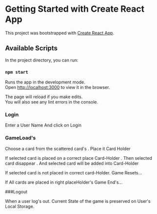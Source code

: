 # Getting Started with Create React App

This project was bootstrapped with [Create React App](https://github.com/facebook/create-react-app).

## Available Scripts

In the project directory, you can run:

### `npm start`

Runs the app in the development mode.\
Open [http://localhost:3000](http://localhost:3000) to view it in the browser.

The page will reload if you make edits.\
You will also see any lint errors in the console.

### Login

Enter a User Name 
And click on Login

### GameLoad's

Choose a card from the scattered card's . Place it Card Holder

If selected card is placed on a correct place Card-Holder . Then selected card disappear . And selected card will be added into Card-Holder

If selected card is not placed in correct card-Holder. 
Game Resets...

If All cards are placed in right placeHolder's Game End's...

###Logout

When a user log's out. Current State of the game is preserved on User's Local Storage.





